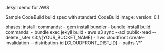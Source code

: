 Jekyll demo for AWS

Sample CodeBuild build spec with standard CodeBuild image:
version: 0.1

phases:
  install:
    commands:
      - gem install bundler
      - bundle install
  build:
    commands:
      - bundle exec jekyll build
      - aws s3 sync --acl public-read --delete _site/ s3://[YOUR_BUCKET_NAME]
      - aws cloudfront create-invalidation --distribution-id [CLOUDFRONT_DIST_ID] --paths '/*'
